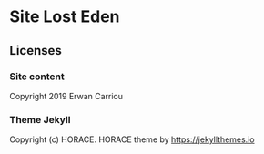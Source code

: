 # Site Lost Eden

## Licenses

### Site content

Copyright 2019 Erwan Carriou

### Theme Jekyll

Copyright (c) HORACE. HORACE theme by https://jekyllthemes.io
